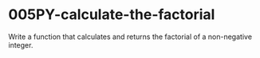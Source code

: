 # 005PY-calculate-the-factorial
Write a function that calculates and returns the factorial of a non-negative integer.
